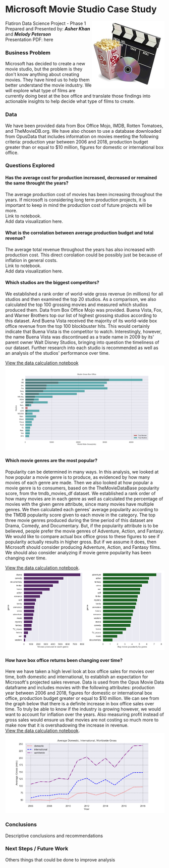 # Microsoft Movie Studio Case Study

<img src= 
"images/movies.jpg" 
         alt="Movie Logo Image" 
         align="right"> 

Flatiron Data Science Project - Phase 1  
Prepared and Presented by:  **_Asher Khan_** and **_Melody Peterson_**  
Presentation PDF: here  


### Business Problem    
Microsoft has decided to create a new movie studio, but the problem is they don't know anything about creating movies.  They have hired us to help them better understand the movie industry.  We will explore what type of films are currently doing best at the box office and translate those findings into actionable insights to help decide what type of films to create. 

### Data    
We have been provided data from Box Office Mojo, IMDB, Rotten Tomatoes, and TheMovieDB.org.  We have also chosen to use a database downloaded from OpusData that includes information on movies meeting the following criteria:  production year between 2006 and 2018, production budget greater than or equal to $10 million, figures for domestic or international box office. 

### Questions Explored  
#### Has the average cost for production increased, decreased or remained the same throught the years?  
The average production cost of movies has been increasing throughout the years.  If microsoft is considering long term production projects, it is important to keep in mind the production cost of future projects will be more.  
Link to notebook.  
Add data visualization here.

#### What is the corrolation between average production budget and total revenue? 
The average total revenue throughout the years has also increased with production cost. This direct corolation could be possibly just be because of inflation in general costs.  
Link to notebook.  
Add data visualization here.

#### Which studios are the biggest competitors? 
We established a rank order of world-wide gross revenue (in millions) for all studios and then examined the top 20 studios. As a comparison, we also calculated the top 100 grossing movies and measured which studios produced them.  Data from Box Office Mojo was provided.  Buena Vista, Fox, and Warner Brothers top our list of highest grossing studios according to this dataset. And Buena Vista received the majority of its world-wide box office revenue from the top 100 blockbuster hits. This would certainly indicate that Buena Vista is the competitor to watch. Interestingly, however, the name Buena Vista was discontinued as a trade name in 2009 by its' parent owner Walt Disney Studios, bringing into question the timeliness of our dataset. Further research into each studio is recommended as well as an analysis of the studios' performance over time.  

[View the data calculation notebook](https://github.com/melodygr/microsoft_movie_analysis/blob/main/Notebooks/Studio_Competition.ipynb "Studio Competition Notebook")  
![alt text](https://github.com/melodygr/microsoft_movie_analysis/blob/main/images/studios.png "Studio Graph")


#### Which movie genres are the most popular?  
Popularity can be determined in many ways. In this analysis, we looked at how popular a movie genre is to produce, as evidenced by how many movies of each genre are made. Then we also looked at how popular a movie genre is to consumers, based on the TheMovieDataBase popularity score, from the tmdb_movies_df dataset.  We established a rank order of how many movies are in each genre as well as calculated the percentage of movies with the given genre attribute, since many movies have multiple genres. We then calculated each genres' average popularity according to the TMDB popularity score given to each movie in the category.  The top three movie genres produced during the time period of this dataset are Drama, Comedy, and Documentary. But, if the popularity attribute is to be believed, people prefer the movie genres of Adventure, Action, and Fantasy.  We would like to compare actual box office gross to these figures to see if popularity actually results in higher gross. But if we assume it does, then Microsoft should consider producing Adventure, Action, and Fantasy films. We should also consider analyzing if movie genre popularity has been changing over time.    

[View the data calculation notebook](https://github.com/melodygr/microsoft_movie_analysis/blob/main/Notebooks/Genre_Popularity.ipynb "Genre Popularity Notebook").  
![alt text](https://github.com/melodygr/microsoft_movie_analysis/blob/main/images/popularity.png "Genre Popularity Graph")

#### How have box office returns been changing over time?  
Here we have taken a high level look at box office sales for movies over time, both domestic and international, to establish an expectation for Microsoft's projected sales revenue.  Data is used from the Opus Movie Data dataframe and includes movies with the following attributes: production year between 2006 and 2018, figures for domestic or international box office, production budget greater or equal to $10 million.  We can see from the graph below that there is a definite increase in box office sales over time. To truly be able to know if the industry is growing however, we would want to account for inflation over the years. Also measuring profit instead of gross sales would ensure us that movies are not costing so much more to make now that it is overshadowing the increase in revenue.  
[View the data calculation notebook](https://github.com/melodygr/microsoft_movie_analysis/blob/main/Notebooks/Box_Office_Trends.ipynb "Box Office Trends Notebook").  
![alt text](https://github.com/melodygr/microsoft_movie_analysis/blob/main/images/avg_gross.png "Avg Box Office Trends Graph")  

### Conclusions  
Descriptive conclusions and recommendations

### Next Steps / Future Work  
Others things that could be done to improve analysis


